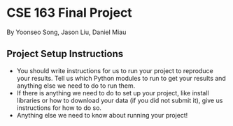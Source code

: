 # CSE 163 Final Project
By Yoonseo Song, Jason Liu, Daniel Miau

 ## Project Setup Instructions

- You should write instructions for us to run your project to reproduce your
results. Tell us which Python modules to run to get your results and anything
else we need to do to run them.
- If there is anything we need to do to set up your project, like install
libraries or how to download your data (if you did not submit it), give us
instructions for how to do so.
- Anything else we need to know about running your project!
